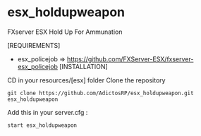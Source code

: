 # esx_holdupweapon
FXserver ESX Hold Up For Ammunation

[REQUIREMENTS]

* esx_policejob => https://github.com/FXServer-ESX/fxserver-esx_policejob
[INSTALLATION]

CD in your resources/[esx] folder
Clone the repository
```
git clone https://github.com/AdictosRP/esx_holdupweapon.git esx_holdupweapon
```
Add this in your server.cfg :
```
start esx_holdupweapon
```

